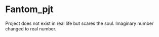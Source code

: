 # Fantom_pjt
Project does not exist in real life but scares the soul.
Imaginary number changed to real number. 
